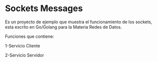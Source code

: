 # Sockets Messages
Es un proyecto de ejemplo que muestra el funcionamiento de los sockets, esta escrito en Go/Golang para la Materia Redes de Datos.

Funciones que contiene:

1-Servicio Cliente

2-Servicio Servidor


